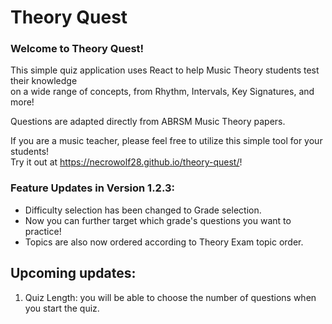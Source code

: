 # Theory Quest



### Welcome to Theory Quest!

This simple quiz application uses React to help Music Theory students test their knowledge <br>
on a wide range of concepts, from Rhythm, Intervals, Key Signatures, and more!

Questions are adapted directly from ABRSM Music Theory papers.

If you are a music teacher, please feel free to utilize this simple tool for your students! <br>
Try it out at https://necrowolf28.github.io/theory-quest/!

### Feature Updates in Version 1.2.3:
- Difficulty selection has been changed to Grade selection.
- Now you can further target which grade's questions you want to practice!
- Topics are also now ordered according to Theory Exam topic order.


## Upcoming updates:
1. Quiz Length: you will be able to choose the number of questions when you start the quiz.

